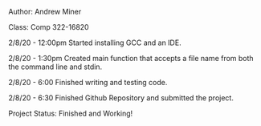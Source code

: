 
Author: Andrew Miner

Class: Comp 322-16820


2/8/20 - 12:00pm 
	Started installing GCC and an IDE.

2/8/20 - 1:30pm
	Created main function that accepts a file name from both the command line and stdin.

2/8/20 - 6:00
	Finished writing and testing code.
	
2/8/20 - 6:30
	Finished Github Repository and submitted the project.



Project Status: Finished and Working!
